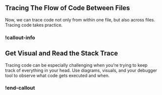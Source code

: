## Tracing The Flow of Code Between Files

Now, we can trace code not only from within one file, but also across files. Tracing code takes practice.



### !callout-info

## Get Visual and Read the Stack Trace
Tracing code can be especially challenging when you're trying to keep track of everything in your head. Use diagrams, visuals, and your debugger tool to observe what code gets executed and when.

### !end-callout